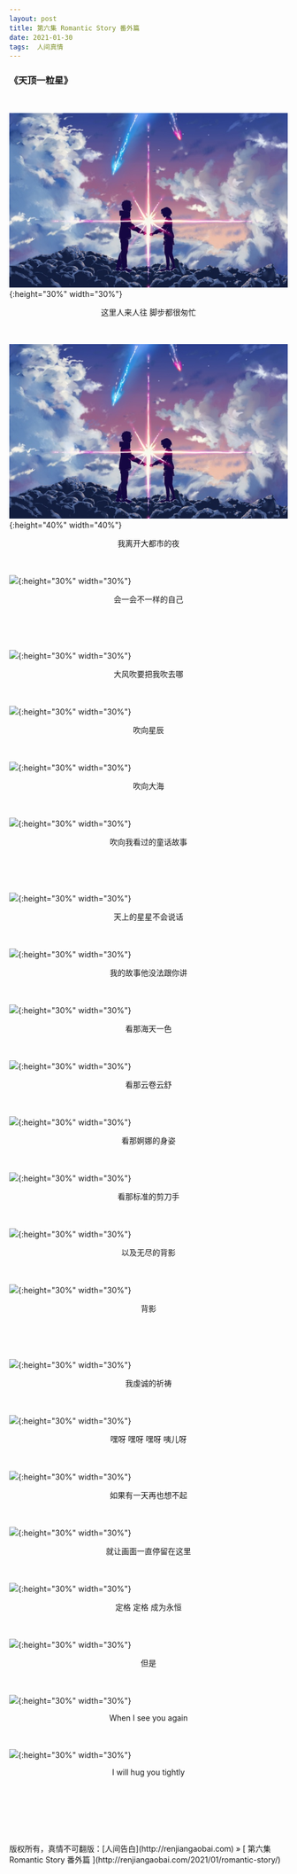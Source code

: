 ```yaml
---
layout: post  
title: 第六集 Romantic Story 番外篇 
date: 2021-01-30  
tags:  人间真情
---
```

### 《天顶一粒星》  


<br/>


![](/images/romantic/yourname2.jpg){:height="30%" width="30%"}
<center>
这里人来人往 脚步都很匆忙
</center>
<br/> 
<br/>

![](/images/romantic/yourname2.jpg){:height="40%" width="40%"}
<center>
我离开大都市的夜
</center>
<br/> 
<br/>

![](/images/romantic/1.jpeg){:height="30%" width="30%"}
<center>
会一会不一样的自己
</center>
<br/> 
<br/>
<br/> 
<br/>




![](/images/romantic/1.jpeg){:height="30%" width="30%"}
<center>
大风吹要把我吹去哪
</center>
<br/> 
<br/>

![](/images/romantic/1.jpeg){:height="30%" width="30%"}
<center>
吹向星辰
</center>
<br/> 
<br/>

![](/images/romantic/1.jpeg){:height="30%" width="30%"}
<center>
吹向大海
</center>
<br/> 
<br/>

![](/images/romantic/1.jpeg){:height="30%" width="30%"}
<center>
吹向我看过的童话故事
</center>
<br/> 
<br/>
<br/> 
<br/>



![](/images/romantic/1.jpeg){:height="30%" width="30%"}
<center>
天上的星星不会说话
</center>
<br/> 
<br/>

![](/images/romantic/1.jpeg){:height="30%" width="30%"}
<center>
我的故事他没法跟你讲
</center>
<br/> 
<br/>

![](/images/romantic/1.jpeg){:height="30%" width="30%"}
<center>
看那海天一色
</center>
<br/> 
<br/>

![](/images/romantic/1.jpeg){:height="30%" width="30%"}
<center>
看那云卷云舒
</center>
<br/> 
<br/>

![](/images/romantic/1.jpeg){:height="30%" width="30%"}
<center>
看那婀娜的身姿
</center>
<br/> 
<br/>

![](/images/romantic/1.jpeg){:height="30%" width="30%"}
<center>
看那标准的剪刀手
</center>
<br/> 
<br/>

![](/images/romantic/1.jpeg){:height="30%" width="30%"}
<center>
以及无尽的背影
</center>
<br/> 
<br/>

![](/images/romantic/1.jpeg){:height="30%" width="30%"}
<center>
背影
</center>
<br/> 
<br/>
<br/> 
<br/>





![](/images/romantic/1.jpeg){:height="30%" width="30%"}
<center>
我虔诚的祈祷
</center>
<br/> 
<br/>

![](/images/romantic/1.jpeg){:height="30%" width="30%"}
<center>
嘿呀 嘿呀 嘿呀 咦儿呀
</center>
<br/> 
<br/>

![](/images/romantic/1.jpeg){:height="30%" width="30%"}
<center>
如果有一天再也想不起
</center>
<br/> 
<br/>

![](/images/romantic/1.jpeg){:height="30%" width="30%"}
<center>
就让画面一直停留在这里
</center>
<br/> 
<br/>

![](/images/romantic/1.jpeg){:height="30%" width="30%"}
<center>
定格 定格 成为永恒
</center>
<br/> 
<br/>

![](/images/romantic/1.jpeg){:height="30%" width="30%"}
<center>
但是
</center>
<br/> 
<br/>

![](/images/romantic/1.jpeg){:height="30%" width="30%"}
<center>
When I see you again 
</center>
<br/> 
<br/>

![](/images/romantic/1.jpeg){:height="30%" width="30%"}
<center>
I will hug you tightly
</center>
<br/> 
<br/>



<br/> 
<br/> 
<br/> 
<br/> 
<br/> 
版权所有，真情不可翻版：[人间告白](http://renjiangaobai.com) » [ 第六集 Romantic Story 番外篇 ](http://renjiangaobai.com/2021/01/romantic-story/)  
<br/>